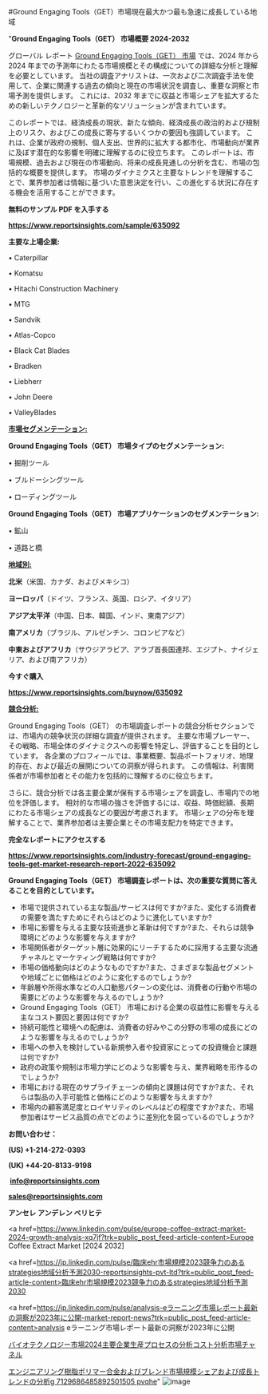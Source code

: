 #Ground Engaging Tools（GET）市場現在最大かつ最も急速に成長している地域

"<strong>Ground Engaging Tools（GET） 市場概要 2024-2032</strong>

グローバル レポート <a href=https://www.reportsinsights.com/sample/635092>Ground Engaging Tools（GET） 市場</a> では、2024 年から 2024 年までの予測年にわたる市場規模とその構成についての詳細な分析と理解を必要としています。 当社の調査アナリストは、一次および二次調査手法を使用して、企業に関連する過去の傾向と現在の市場状況を調査し、重要な洞察と市場予測を提供します。 これには、2032 年までに収益と市場シェアを拡大​​するための新しいテクノロジーと革新的なソリューションが含まれています。

このレポートでは、経済成長の現状、新たな傾向、経済成長の政治的および規制上のリスク、およびこの成長に寄与するいくつかの要因も強調しています。 これは、企業が政府の規制、個人支出、世界的に拡大する都市化、市場動向が業界に及ぼす潜在的な影響を明確に理解するのに役立ちます。 このレポートは、市場規模、過去および現在の市場動向、将来の成長見通しの分析を含む、市場の包括的な概要を提供します。 市場のダイナミクスと主要なトレンドを理解することで、業界参加者は情報に基づいた意思決定を行い、この進化する状況に存在する機会を活用することができます。

<strong><b>無料のサンプル PDF を入手する</b></strong>

<a href=https://www.reportsinsights.com/sample/635092><strong><u>https://www.reportsinsights.com/sample/635092</u></strong></a>

<strong>主要な上場企業:</strong>

• Caterpillar 

• Komatsu 

• Hitachi Construction Machinery 

• MTG 

• Sandvik 

• Atlas-Copco 

• Black Cat Blades 

• Bradken 

• Liebherr 

• John Deere 

• ValleyBlades

<strong><u>市場セグメンテーション</u></strong><strong><u>:</u></strong>

<strong>Ground Engaging Tools（GET） 市場タイプのセグメンテーション:</strong>

• 掘削ツール

• ブルドーシングツール

• ローディングツール

<strong>Ground Engaging Tools（GET） 市場アプリケーションのセグメンテーション:</strong>

• 鉱山

• 道路と橋

<strong><u>地域別</u></strong><strong><u>:</u></strong>

<strong>北米</strong>（米国、カナダ、およびメキシコ）

<strong>ヨーロッパ</strong>（ドイツ、フランス、英国、ロシア、イタリア）

<strong>アジア太平洋</strong>（中国、日本、韓国、インド、東南アジア）

<strong>南アメリカ</strong>（ブラジル、アルゼンチン、コロンビアなど）

<strong>中東およびアフリカ</strong>（サウジアラビア、アラブ首長国連邦、エジプト、ナイジェリア、および南アフリカ）

<strong>今すぐ購入</strong>

<a href=https://www.reportsinsights.com/buynow/635092><strong><u>https://www.reportsinsights.com/buynow/635092</u></strong></a>

<strong><u>競合分析:</u></strong>

Ground Engaging Tools（GET） の市場調査レポートの競合分析セクションでは、市場内の競争状況の詳細な調査が提供されます。 主要な市場プレーヤー、その戦略、市場全体のダイナミクスへの影響を特定し、評価することを目的としています。 各企業のプロフィールでは、事業概要、製品ポートフォリオ、地理的存在、および最近の展開についての洞察が得られます。 この情報は、利害関係者が市場参加者とその能力を包括的に理解するのに役立ちます。

さらに、競合分析では各主要企業が保有する市場シェアを調査し、市場内での地位を評価します。 相対的な市場の強さを評価するには、収益、時価総額、長期にわたる市場シェアの成長などの要因が考慮されます。 市場シェアの分布を理解することで、業界参加者は主要企業とその市場支配力を特定できます。

<strong>完全なレポートにアクセスする</strong>

<a href=https://www.reportsinsights.com/industry-forecast/ground-engaging-tools-get-market-research-report-2022-635092><strong><u><b>https://www.reportsinsights.com/industry-forecast/ground-engaging-tools-get-market-research-report-2022-635092</b></u></strong></a>

<strong><b>Ground Engaging Tools（GET） 市場調査レポートは、次の重要な質問に答えることを目的としています。</b></strong>
<ul>
  <li>市場で提供されている主な製品/サービスは何ですか?また、変化する消費者の需要を満たすためにそれらはどのように進化していますか?</li>
  <li>市場に影響を与える主要な技術進歩と革新は何ですか?また、それらは競争環境にどのような影響を与えますか?</li>
  <li>市場関係者がターゲット層に効果的にリーチするために採用する主要な流通チャネルとマーケティング戦略は何ですか?</li>
  <li>市場の価格動向はどのようなものですか?また、さまざまな製品セグメントや地域ごとに価格はどのように変化するのでしょうか?</li>
  <li>年齢層や所得水準などの人口動態パターンの変化は、消費者の行動や市場の需要にどのような影響を与えるのでしょうか?</li>
  <li>Ground Engaging Tools（GET） 市場における企業の収益性に影響を与える主なコスト要因と要因は何ですか?</li>
  <li>持続可能性と環境への配慮は、消費者の好みやこの分野の市場の成長にどのような影響を与えるのでしょうか?</li>
  <li>市場への参入を検討している新規参入者や投資家にとっての投資機会と課題は何ですか?</li>
  <li>政府の政策や規制は市場力学にどのような影響を与え、業界戦略を形作るのでしょうか?</li>
  <li>市場における現在のサプライチェーンの傾向と課題は何ですか?また、それらは製品の入手可能性と価格にどのような影響を与えますか?</li>
  <li>市場内の顧客満足度とロイヤリティのレベルはどの程度ですか?また、市場参加者はサービス品質の点でどのように差別化を図っているのでしょうか?</li>
</ul>
<strong>お問い合わせ：</strong>

<strong>(US) +1-214-272-0393</strong>

<strong>(UK) +44-20-8133-9198</strong>

<strong> </strong><a href=info@reportsinsights.com><strong><u>info@reportsinsights.com</u></strong></a>

<a href=sales@reportsinsights.com><strong><u>sales@reportsinsights.com</u></strong></a>

<strong>アンセレ アンデレン ベリヒテ</strong>

<a href=https://www.linkedin.com/pulse/europe-coffee-extract-market-2024-growth-analysis-xq7jf?trk=public_post_feed-article-content>Europe Coffee Extract Market [2024 2032]</a>

<a href=https://jp.linkedin.com/pulse/臨床ehr市場規模2023競争力のあるstrategies地域分析予測2030-reportsinsights-pvt-ltd?trk=public_post_feed-article-content>臨床ehr市場規模2023競争力のあるstrategies地域分析予測2030</a>

<a href=https://jp.linkedin.com/pulse/analysis-eラーニング市場レポート最新の洞察が2023年に公開-market-report-news?trk=public_post_feed-article-content>analysis eラーニング市場レポート最新の洞察が2023年に公開</a>

<a href=https://www.linkedin.com/pulse/バイオテクノロジー市場2024主要企業生産プロセスの分析コスト分析市場チャネル-reportsinsights-pvt-ltd/>バイオテクノロジー市場2024主要企業生産プロセスの分析コスト分析市場チャネル</a>

<a href=https://www.linkedin.com/pulse/エンジニアリング樹脂ポリマー合金およびブレンド市場規模シェアおよび成長トレンドの分析g-7129686485892501505-pvqhe/>エンジニアリング樹脂ポリマー合金およびブレンド市場規模シェアおよび成長トレンドの分析g 7129686485892501505 pvqhe</a>"
![image](https://github.com/ahaan12367/RIMarket24/assets/158471582/ae7ab721-8c39-4df0-a44f-994b2313e35b)
